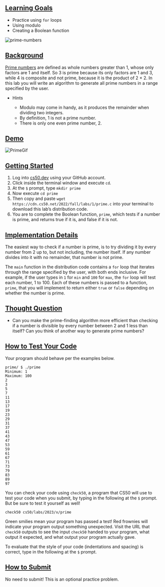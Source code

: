 ## [Learning Goals](https://cs50.harvard.edu/x/2023/problems/1/prime/#learning-goals)

-   Practice using `for` loops
-   Using modulo
-   Creating a Boolean function

![prime-numbers](https://cs50.harvard.edu/x/2023/problems/1/prime/prime-numbers.jpg)

## [Background](https://cs50.harvard.edu/x/2023/problems/1/prime/#background)

[Prime numbers](https://en.wikipedia.org/wiki/Prime_number) are defined as whole numbers greater than 1, whose only factors are 1 and itself. So 3 is prime because its only factors are 1 and 3, while 4 is composite and not prime, because it is the product of 2 × 2. In this lab you will write an algorithm to generate all prime numbers in a range specified by the user.

-   Hints
    
    -   Modulo may come in handy, as it produces the remainder when dividing two integers.
    -   By definition, 1 is not a prime number.
    -   There is only one even prime number, 2.
    

## [Demo](https://cs50.harvard.edu/x/2023/problems/1/prime/#demo)

![PrimeGif](https://cs50.harvard.edu/x/2023/problems/1/prime/primeDemo.gif)

## [Getting Started](https://cs50.harvard.edu/x/2023/problems/1/prime/#getting-started)

1.  Log into [cs50.dev](https://cs50.dev/) using your GitHub account.
2.  Click inside the terminal window and execute `cd`.
3.  At the `$` prompt, type `mkdir prime`
4.  Now execute `cd prime`
5.  Then copy and paste `wget https://cdn.cs50.net/2022/fall/labs/1/prime.c` into your terminal to download this lab’s distribution code.
6.  You are to complete the Boolean function, `prime`, which tests if a number is prime, and returns true if it is, and false if it is not.

## [Implementation Details](https://cs50.harvard.edu/x/2023/problems/1/prime/#implementation-details)

The easiest way to check if a number is prime, is to try dividing it by every number from 2 up to, but not including, the number itself. If any number divides into it with no remainder, that number is not prime.

The `main` function in the distribution code contains a `for` loop that iterates through the range specified by the user, with both ends inclusive. For example, if the user types in `1` for `min` and `100` for `max`, the `for` loop will test each number, 1 to 100. Each of these numbers is passed to a function, `prime`, that you will implement to return either `true` or `false` depending on whether the number is prime.

## [Thought Question](https://cs50.harvard.edu/x/2023/problems/1/prime/#thought-question)

-   Can you make the prime-finding algorithm more efficient than checking if a number is divisible by every number between 2 and 1 less than itself? Can you think of another way to generate prime numbers?

## [How to Test Your Code](https://cs50.harvard.edu/x/2023/problems/1/prime/#how-to-test-your-code)

Your program should behave per the examples below.

```
prime/ $ ./prime
Minimum: 1
Maximum: 100
2
3
5
7
11
13
17
19
23
29
31
37
41
43
47
53
59
61
67
71
73
79
83
89
97
```

You can check your code using `check50`, a program that CS50 will use to test your code when you submit, by typing in the following at the `$` prompt. But be sure to test it yourself as well!

```
check50 cs50/labs/2023/x/prime
```

Green smilies mean your program has passed a test! Red frownies will indicate your program output something unexpected. Visit the URL that `check50` outputs to see the input `check50` handed to your program, what output it expected, and what output your program actually gave.

To evaluate that the style of your code (indentations and spacing) is correct, type in the following at the `$` prompt.

## [How to Submit](https://cs50.harvard.edu/x/2023/problems/1/prime/#how-to-submit)

No need to submit! This is an optional practice problem.